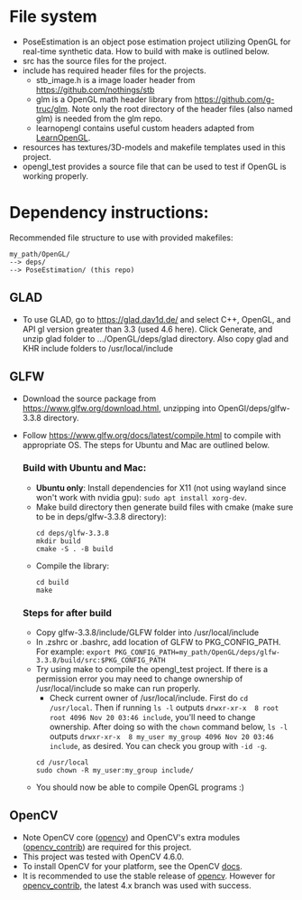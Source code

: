 # File system
- PoseEstimation is an object pose estimation project utilizing OpenGL for real-time synthetic data. How to build with make is outlined below.
- src has the source files for the project.
- include has required header files for the projects.
    - stb_image.h is a image loader header from https://github.com/nothings/stb
    - glm is a OpenGL math header library from https://github.com/g-truc/glm.
      Note only the root directory of the header files (also named glm) is
      needed from the glm repo.
    - learnopengl contains useful custom headers adapted from [LearnOpenGL](https://github.com/JoeyDeVries/LearnOpenGL).
- resources has textures/3D-models and makefile templates used in this project.
- opengl_test provides a source file that can be used to test if OpenGL is working properly.

# Dependency instructions:
Recommended file structure to use with provided makefiles:
```
my_path/OpenGL/
--> deps/
--> PoseEstimation/ (this repo)
```

## GLAD
- To use GLAD, go to https://glad.dav1d.de/ and select C++, OpenGL, and API gl version
greater than 3.3 (used 4.6 here). Click Generate, and unzip glad folder to
.../OpenGL/deps/glad directory. Also copy glad and KHR include folders to /usr/local/include

## GLFW
- Download the source package from https://www.glfw.org/download.html, unzipping into OpenGl/deps/glfw-3.3.8 directory.
- Follow https://www.glfw.org/docs/latest/compile.html to compile with appropriate OS. The steps for Ubuntu and Mac are outlined below.
  ### Build with Ubuntu and Mac:
  - **Ubuntu only**: Install dependencies for X11 (not using wayland since won't work with nvidia gpu): ```sudo apt install xorg-dev```.
  - Make build directory then generate build files with cmake (make sure to be in deps/glfw-3.3.8 directory):
    ```
    cd deps/glfw-3.3.8
    mkdir build
    cmake -S . -B build
    ```
  - Compile the library:
    ```
    cd build
    make
    ```

  ### Steps for after build
  - Copy glfw-3.3.8/include/GLFW folder into /usr/local/include
  - In .zshrc or .bashrc, add location of GLFW to PKG_CONFIG_PATH. For example:
  ```export PKG_CONFIG_PATH=my_path/OpenGL/deps/glfw-3.3.8/build/src:$PKG_CONFIG_PATH```
  - Try using make to compile the opengl_test project. If there is a permission error you may need to change ownership of /usr/local/include so make can run properly.
    - Check current owner of /usr/local/include. First do ```cd /usr/local```. Then if running ```ls -l``` outputs ```drwxr-xr-x  8 root root 4096 Nov 20 03:46 include```, you'll need to change ownership. After doing so with the ```chown``` command below, ```ls -l``` outputs ```drwxr-xr-x  8 my_user my_group 4096 Nov 20 03:46 include```, as desired. You can check you group with ```-id -g```.
    ```
    cd /usr/local
    sudo chown -R my_user:my_group include/
    ```
  - You should now be able to compile OpenGL programs :)

## OpenCV
- Note OpenCV core ([opencv](https://github.com/opencv/opencv)) and OpenCV's extra modules ([opencv_contrib](https://github.com/opencv/opencv_contrib)) are required for this project.
- This project was tested with OpenCV 4.6.0.
- To install OpenCV for your platform, see the OpenCV [docs](https://docs.opencv.org/4.6.0/df/d65/tutorial_table_of_content_introduction.html).
- It is recommended to use the stable release of [opencv](https://github.com/opencv/opencv). However for [opencv_contrib](https://github.com/opencv/opencv_contrib), the latest 4.x branch was used with success.
